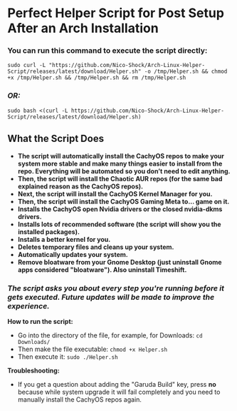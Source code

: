# Perfect Helper Script for Post Setup After an Arch Installation

### **You can run this command to execute the script directly:**
```
sudo curl -L "https://github.com/Nico-Shock/Arch-Linux-Helper-Script/releases/latest/download/Helper.sh" -o /tmp/Helper.sh && chmod +x /tmp/Helper.sh && /tmp/Helper.sh && rm /tmp/Helper.sh
```

### *OR:*

```
sudo bash <(curl -L https://github.com/Nico-Shock/Arch-Linux-Helper-Script/releases/latest/download/Helper.sh)
```

## **What the Script Does**

- **The script will automatically install the CachyOS repos to make your system more stable and make many things easier to install from the repo. Everything will be automated so you don’t need to edit anything.**
- **Then, the script will install the Chaotic AUR repos (for the same bad explained reason as the CachyOS repos).**
- **Next, the script will install the CachyOS Kernel Manager for you.**
- **Then, the script will install the CachyOS Gaming Meta to... game on it.**
- **Installs the CachyOS open Nvidia drivers or the closed nvidia-dkms drivers.**
- **Installs lots of recommended software (the script will show you the installed packages).**
- **Installs a better kernel for you.**
- **Deletes temporary files and cleans up your system.**
- **Automatically updates your system.**
- **Remove bloatware from your Gnome Desktop (just uninstall Gnome apps considered "bloatware"). Also uninstall Timeshift.**

### *The script asks you about every step you're running before it gets executed. Future updates will be made to improve the experience.*

**How to run the script:**

- Go into the directory of the file, for example, for Downloads: `cd Downloads/`
- Then make the file executable: `chmod +x Helper.sh`
- Then execute it: `sudo ./Helper.sh`

**Troubleshooting:**

- If you get a question about adding the "Garuda Build" key, press **no** because while system upgrade it will fail completely and you need to manually install the CachyOS repos again.
